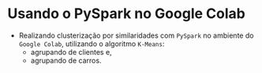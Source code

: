 # Usando o PySpark no Google Colab

- Realizando clusterização por similaridades com `PySpark` no ambiente do `Google Colab`, utilizando o algoritmo `K-Means`:
  - agrupando de clientes e,
  - agrupando de carros.
